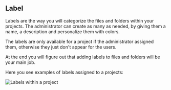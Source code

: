 ## Label

Labels are the way you will categorize the files and folders within your projects.
The administrator can create as many as needed, by giving them a name, a description and personalize them with colors.

The labels are only available for a project if the administrator assigned them, otherwise they just don't appear for the users.

At the end you will figure out that adding labels to files and folders will be your main job.

Here you see examples of labels assigned to a projects:

![Labels within a project](../images/projects1.png)
